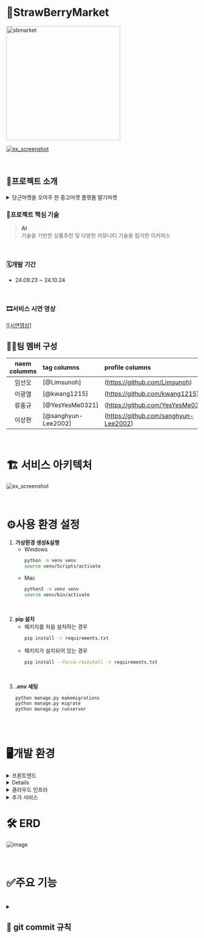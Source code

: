 # 🍓StrawBerryMarket
<a href="https://sbmarket.kro.kr/" target="_blank">
    <img width="300" src="https://sbmarket.kro.kr/static/images/banner.png" alt="sbmarket" title="딸기마캣">
</a>

[![ex_screenshot]()](https://sbmarket.kro.kr/)
 

<br/>

## 📝프로젝트 소개
<details>
    <summary>
당근마켓을 오마주 한 중고마캣 플랫폼 딸기마켓 <br>
    </summary>
    <div markdown="1">
    </div>
    
### **기획 의도** </br>
 중고거래를 핵심으로 하는 웹 앱  및 API
 
</details>
    
### 🔧**프로젝트 핵심 기술**
    
> **AI** </br>
 기술을 기반한 상품추천 및 다양한 커뮤니티 기술을 첨가한 이커머스
<br/>

### 🗓️개발 기간
- 24.09.23 ~ 24.10.24
<br/>

### 🎞️서비스 시연 영상
[![시연영상]]()
<br/>


## 🧑‍💻팀 멤버 구성
| naem columms | tag columns | profile columns |
| :----------: | :---------- | :-------------- |
| 임선오 | [@Limsunoh] | (https://github.com/Limsunoh) |
| 이광열 | [@kwang1215] | (https://github.com/kwang1215) |
| 류홍규 | [@YesYesMe0321] | (https://github.com/YesYesMe0321) |
| 이상현 | [@sanghyun-Lee2002] | (https://github.com/sanghyun-Lee2002) |

<br/>

# 🏗️ 서비스 아키텍처
![ex_screenshot]()

<br/>

# ⚙️사용 환경 설정
1. **가상환경 생성&실행**
    - Windows
        ```bash
        python -m venv venv
        source venv/Scripts/activate
        ```
    - Mac
        ```bash
        python3 -m venv venv
        source venv/bin/activate
        ```
<br>
    
2. **pip 설치**
    - 패키지를 처음 설치하는 경우 
        ```bash 
        pip install -r requirements.txt
        ```
    - 패키지가 설치되어 있는 경우 
        ```bash
        pip install --force-reinstall -r requirements.txt
        ```
<br>

3. **.env 세팅**
    ```bash
    python manage.py makemigrations
    python manage.py migrate
    python manage.py runserver
    ```
<br>
<br/>

# 🖥️개발 환경
<details>
<summary>프론트엔드</summary>
<div>

- React: 프론트엔드 라이브러리 <br/>
- Zustand: 상태 관리 라이브러리 <br/>
- Cloudflare: CDN 및 보안 서비스

</div>
</details>

<details>

<div>

- Django: 백엔드 프레임워크 <br/>
- Gunicorn: WSGI HTTP 서버 <br/>
- MySQL: 데이터베이스 관리 시스템 <br/>
- Nginx: HTTP 및 리버스 프록시 서버

</div>
</details>

<details>
<summary>클라우드 인프라</summary>
<div>

- Amazon EC2: 서버 호스팅 <br/>
- 내도메인.한국 : DNS 및 도메인 이름 관리 서비스 <br/>

</div>
</details>

<details>
<summary>추가 서비스</summary>
<div>

- GitHub: 소스 코드 관리 및 협업 도구 <br/>
- GPT AI: 챗봇 서비스 <br/>

</div>
</details>


# 🛠️ ERD
![image]()

<br/>

# ✅주요 기능


<br/>


<details>
<summary><h2>🌟 git commit 규칙</h2></summary>
<div markdown="1">

- feat : 새로운 기능에 대한 커밋
- fix : 일반적인 수정
- bugfix : 버그 내용에 대한 수정
- refactor : 코드 스타일 및 리팩도링에 대한 커밋
- rename : 파일 명 혹은 폴더명 수정 작업
- remove : 파일의 삭제 작업을 수행하는 경우

</div>
</details>
